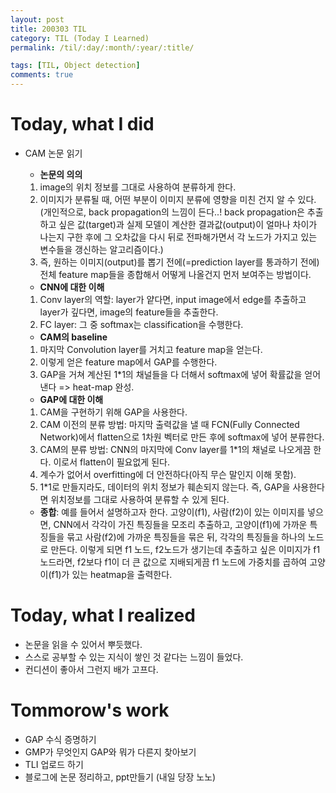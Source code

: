 ```yaml
---
layout: post
title: 200303 TIL
category: TIL (Today I Learned)
permalink: /til/:day/:month/:year/:title/

tags: [TIL, Object detection]
comments: true
---
```


# Today, what I did
- CAM 논문 읽기
    - **논문의 의의**
    1. image의 위치 정보를 그대로 사용하여 분류하게 한다.
    2. 이미지가 분류될 때, 어떤 부분이 이미지 분류에 영향을 미친 건지 알 수 있다. (개인적으로, back propagation의 느낌이 든다..! back propagation은  추출하고 싶은 값(target)과 실제 모델이 계산한 결과값(output)이 얼마나 차이가 나는지 구한 후에 그 오차값을 다시 뒤로 전파해가면서 각 노드가 가지고 있는 변수들을 갱신하는 알고리즘이다.) 
    3. 즉, 원하는 이미지(output)를 뽑기 전에(=prediction layer를 통과하기 전에) 전체 feature map들을 종합해서 어떻게 나올건지 먼저 보여주는 방법이다.

    - **CNN에 대한 이해**
    1. Conv layer의 역할: layer가 얕다면, input image에서 edge를 추출하고 layer가 깊다면, image의 feature들을 추출한다.
    2. FC layer: 그 중 softmax는 classification을 수행한다.

    - **CAM의 baseline**
    1. 마지막 Convolution layer를 거치고 feature map을 얻는다. 
    2. 이렇게 얻은 feature map에서 GAP를 수행한다.
    3. GAP을 거쳐 계산된 1*1의 채널들을 다 더해서 softmax에 넣어 확률값을 얻어낸다 => heat-map 완성.

    - **GAP에 대한 이해**
    1. CAM을 구현하기 위해 GAP을 사용한다.
    2. CAM 이전의 분류 방법: 마지막 출력값을 낼 때 FCN(Fully Connected Network)에서 flatten으로 1차원 벡터로 만든 후에 softmax에 넣어 분류한다.
    3. CAM의 분류 방법: CNN의 마지막에 Conv layer를 1*1의 채널로 나오게끔 한다. 이로서 flatten이 필요없게 된다. 
    4. 계수가 없어서 overfitting에 더 안전하다(아직 무슨 말인지 이해 못함). 
    5. 1*1로 만들지라도, 데이터의 위치 정보가 훼손되지 않는다. 즉, GAP을 사용한다면 위치정보를 그대로 사용하여 분류할 수 있게 된다.  

    - **종합**: 예를 들어서 설명하고자 한다. 고양이(f1), 사람(f2)이 있는 이미지를 넣으면, CNN에서 각각이 가진 특징들을 모조리 추출하고, 고양이(f1)에 가까운 특징들을 묶고 사람(f2)에 가까운 특징들을 묶은 뒤, 각각의 특징들을 하나의 노드로 만든다. 이렇게 되면 f1 노드, f2노드가 생기는데 추출하고 싶은 이미지가 f1노드라면, f2보다 f1이 더 큰 값으로 지배되게끔 f1 노드에 가중치를 곱하여 고양이(f1)가 있는 heatmap을 출력한다.
    



# Today, what I realized
- 논문을 읽을 수 있어서 뿌듯했다.
- 스스로 공부할 수 있는 지식이 쌓인 것 같다는 느낌이 들었다. 
- 컨디션이 좋아서 그런지 배가 고프다.


# Tommorow's work
- GAP 수식 증명하기
- GMP가 무엇인지 GAP와 뭐가 다른지 찾아보기
- TLI 업로드 하기
- 블로그에 논문 정리하고, ppt만들기 (내일 당장 노노)


